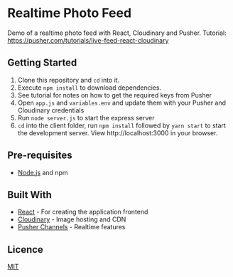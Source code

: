 # Realtime Photo Feed

Demo of a realtime photo feed with React, Cloudinary and Pusher. Tutorial: https://pusher.com/tutorials/live-feed-react-cloudinary

## Getting Started

1. Clone this repository and `cd` into it.
2. Execute `npm install` to download dependencies.
3. See tutorial for notes on how to get the required keys from Pusher
4. Open `app.js` and `variables.env` and update them with your Pusher and Cloudinary credentials
5. Run `node server.js` to start the express server
6. `cd` into the client folder, run `npm install` followed by `yarn start` to start the development server. View http://localhost:3000 in your browser.

## Pre-requisites

- [Node.js](https://nodejs.org/en) and npm

## Built With

- [React](https://reactjs.org) - For creating the application frontend
- [Cloudinary](https://cloudinary.com) - Image hosting and CDN
- [Pusher Channels](https://pusher.com/docs) - Realtime features

## Licence

[MIT](https://opensource.org/licenses/MIT)

